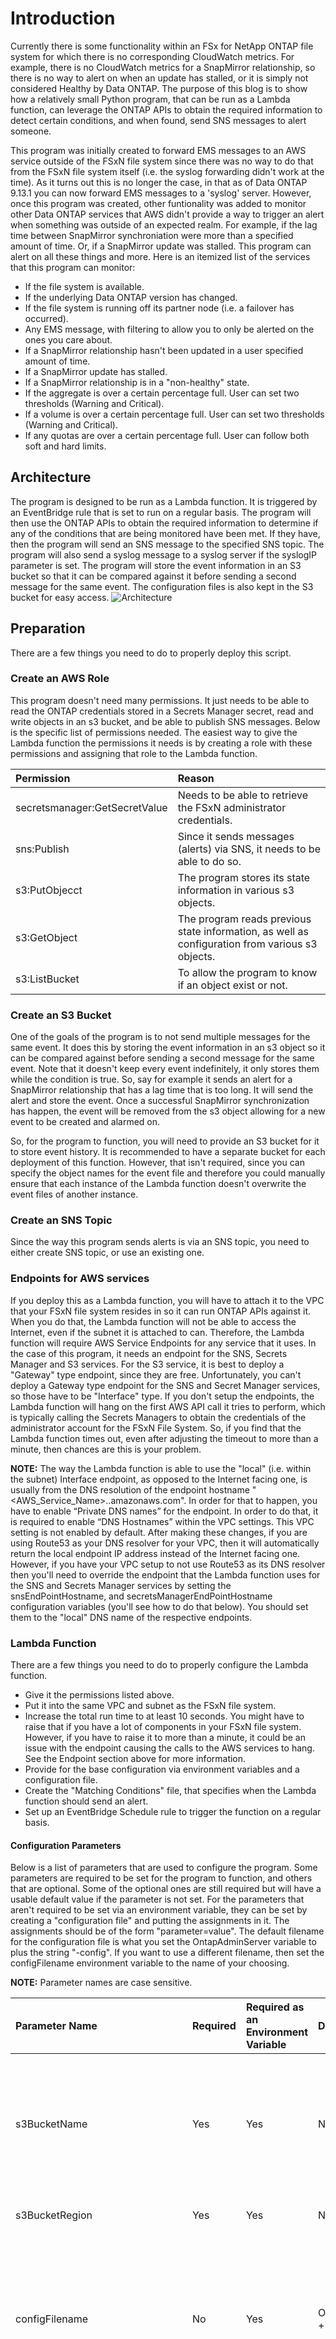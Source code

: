 # Introduction
Currently there is some functionality within an FSx for NetApp ONTAP file system for which there is no corresponding
CloudWatch metrics. For example, there is no CloudWatch metrics for a SnapMirror relationship, so there is no way to
alert on when an update has stalled, or it is simply not considered Healthy by Data ONTAP. The purpose of this blog
is to show how a relatively small Python program, that can be run as a Lambda function, can leverage the ONTAP APIs
to obtain the required information to detect certain conditions, and when found, send SNS messages to alert someone.

This program was initially created to forward EMS messages to an AWS service outside of the FSxN file system since
there was no way to do that from the FSxN file system itself (i.e. the syslog forwarding didn't work at the time). As it turns out this is
no longer the case, in that as of Data ONTAP 9.13.1 you can now forward EMS messages to a 'syslog' server. However, once this program was created,
other funtionality was added to monitor other Data ONTAP services that AWS didn't provide a way to trigger an alert when
something was outside of an expected realm. For example, if the lag time between SnapMirror synchroniation were more
than a specified amount of time. Or, if a SnapMirror update was stalled. This program can alert on all these things and more.
Here is an itemized list of the services that this program can monitor:
- If the file system is available.
- If the underlying Data ONTAP version has changed.
- If the file system is running off its partner node (i.e. a failover has occurred).
- Any EMS message, with filtering to allow you to only be alerted on the ones you care about.
- If a SnapMirror relationship hasn't been updated in a user specified amount of time.
- If a SnapMirror update has stalled.
- If a SnapMirror relationship is in a "non-healthy" state.
- If the aggregate is over a certain percentage full. User can set two thresholds (Warning and Critical).
- If a volume is over a certain percentage full. User can set two thresholds (Warning and Critical).
- If any quotas are over a certain percentage full. User can follow both soft and hard limits.

## Architecture
The program is designed to be run as a Lambda function. It is triggered by an EventBridge rule that is set to run
on a regular basis. The program will then use the ONTAP APIs to obtain the required information to determine if
any of the conditions that are being monitored have been met. If they have, then the program will send an SNS message
to the specified SNS topic. The program will also send a syslog message to a syslog server if the syslogIP parameter
is set. The program will store the event information in an S3 bucket so that it can be compared against it before sending
a second message for the same event. The configuration files is also kept in the S3 bucket for easy access.
![Architecture](images/Monitoring_Ontap_Services_Architecture.png)

## Preparation
There are a few things you need to do to properly deploy this script.

### Create an AWS Role
This program doesn't need many permissions. It just needs to be able to read the ONTAP credentials stored in a Secrets Manager secret,
read and write objects in an s3 bucket, and be able to publish SNS messages. Below is the specific list of permissions
needed. The easiest way to give the Lambda function the permissions it needs is by creating a role with these 
permissions and assigning that role to the Lambda function.

| Permission                     | Reason     |
|:-----------------------------|:----------------|
|secretsmanager:GetSecretValue  | Needs to be able to retrieve the FSxN administrator credentials. |
|sns:Publish                    | Since it sends messages (alerts) via SNS, it needs to be able to do so. |
|s3:PutObjecct                  | The program stores its state information in various s3 objects.|
|s3:GetObject                   | The program reads previous state information, as well as configuration from various s3 objects. |
|s3:ListBucket                  | To allow the program to know if an object exist or not. |

### Create an S3 Bucket
One of the goals of the program is to not send multiple messages for the same event. It does this by storing the event
information in an s3 object so it can be compared against before sending a second message for the same event.
Note that it doesn't keep every event indefinitely, it only stores them while the condition is true. So, say for
example it sends an alert for a SnapMirror relationship that has a lag time that is too long. It will
send the alert and store the event. Once a successful SnapMirror synchronization has happen, the event will be removed
from the s3 object allowing for a new event to be created and alarmed on.

So, for the program to function, you will need to provide an S3 bucket for it to store event history. It is recommended to
have a separate bucket for each deployment of this function. However, that isn't required, since you can
specify the object names for the event file and therefore you could manually ensure that each instance of the Lambda function doesn't 
overwrite the event files of another instance.

### Create an SNS Topic
Since the way this program sends alerts is via an SNS topic, you need to either create SNS topic, or use an
existing one.

### Endpoints for AWS services
If you deploy this as a Lambda function, you will have to attach it to the VPC that your FSxN file system resides
in so it can run ONTAP APIs against it. When you do that, the Lambda function will not be able to access the
Internet, even if the subnet it is attached to can. Therefore, the Lambda function will require AWS Service Endpoints for
any service that it uses. In the case of this program, it needs an endpoint for the SNS, Secrets Manager and S3 services.
For the S3 service, it is best to deploy a "Gateway" type endpoint, since they are free. Unfortunately, you can't
deploy a Gateway type endpoint for the SNS and Secret Manager services, so those have to be "Interface" type. If
you don't setup the endpoints, the Lambda function will hang on the first AWS API call it tries to perform, which is typically calling the
Secrets Managers to obtain the credentials of the administrator account for the FSxN File System. So, if you
find that the Lambda function times out, even after adjusting the timeout to more than a minute, then chances
are this is your problem.

**NOTE:** The way the Lambda function is able to use the "local" (i.e. within the subnet) Interface endpoint, as
opposed to the Internet facing one, is usually from the DNS resolution of the endpoint hostname
"<AWS_Service_Name>.<Region>.amazonaws.com". In order for that to happen, you have to enable “Private DNS names”
for the endpoint. In order to do that, it is required to enable “DNS Hostnames” within the VPC settings. This VPC
setting is not enabled by default. After making these changes, if you are using Route53 as your DNS resolver for
your VPC, then it will automatically return the local endpoint IP address instead of the Internet facing one.
However, if you have your VPC setup to not use Route53 as its DNS resolver then you'll need to override the
endpoint that the Lambda function uses for the SNS and Secrets Manager services by setting the snsEndPointHostname,
and secretsManagerEndPointHostname configuration variables (you'll see how to do that below). You should set
them to the "local" DNS name of the respective endpoints.

### Lambda Function
There are a few things you need to do to properly configure the Lambda function.
- Give it the permissions listed above.
- Put it into the same VPC and subnet as the FSxN file system.
- Increase the total run time to at least 10 seconds. You might have to raise that if you have a lot of components in your FSxN file system. However, if you have to raise it to more than a minute, it could be an issue with the endpoint causing the calls to the AWS services to hang. See the Endpoint section above for more information.
- Provide for the base configuration via environment variables and a configuration file.
- Create the "Matching Conditions" file, that specifies when the Lambda function should send an alert.
- Set up an EventBridge Schedule rule to trigger the function on a regular basis.

#### Configuration Parameters
Below is a list of parameters that are used to configure the program. Some parameters are required to be set
for the program to function, and others that are optional. Some of the optional ones are still required but
will have a usable default value if the parameter is not set. For the parameters that aren't required to be
set via an environment variable, they can be set by creating a "configuration file" and putting the assignments
in it. The assignments should be of the form "parameter=value". The default filename for the configuration
file is what you set the OntapAdminServer variable to plus the string "-config". If you want to use a different
filename, then set the configFilename environment variable to the name of your choosing.

**NOTE:** Parameter names are case sensitive. 

|Parameter Name | Required | Required as an Environment Variable | Default Value | Description |
|:--------------|:---------|:------------------------------------|:--------------|:------------|
|s3BucketName   | Yes | Yes | None | Set to the name of the S3 bucket you want the program to store events to. It will also read the matching configuration file from this bucket. |
|s3BucketRegion | Yes | Yes | None | Set to the region the S3 bucket resides in. |
|configFilename | No | Yes | OntapAdminServer + "-config" | Set to the filename (S3 object) that contains parameter assignments. It's okay if it doesn't exist, as long as there are environment variables for all the required parameters. |
| emsEventsFilename | No | No | OntapAdminServer + "-emsEvents" | Set to the filename (S3 object) that you want the program to store the EMS events that it alerts on into. This file will be created as necessary. |
| smEventsFilesname | No | No | OntapAdminServer + "-smEvents" | Set to the filename (S3 object) that you want the program to store the SnapMirror alerts into. This file will be created as necessary.  |
| smRelationshipsFilename | No | No | OntapAdminServer + "-smRelationships" | Set to the filename (S3 object) that you want the program to store the SnapMirror relationships into. This file will be created as necessary. |
| storageEventsFilename | No | No | OntapAdminServer + "-storageEvents" | Set to the filename (S3 object) that you want the program to store the Storage alerts into. This file will be created as necessary. |
| quotaEventsFilename | No | No | OntapAdminServer + "-quotaEvents" | Set to the filename (S3 object) that you want the program to store the Quota alerts into. This file will be created as necessary. |
| systemStatusFilename | No | No | OntapAdminServer + "-systemStatus" | Set to the filename (S3 object) that you want the program to store the overall system status information into. This file will be created as necessary. |
| snsTopicArn  | Yes | No | None | Set to the ARN of the SNS topic you want the program to publish alert messages to. |
| snsRegion | Yes | No | None | The region where the SNS topic resides. |
| conditionsFilename | Yes | No | OntapAdminServer + "-conditions" | Set to the filename (S3 object) where you want the program to read the matching condition information from. |
| secretName | Yes | No | None | Set to the name of the secret within the AWS Secrets Manager that holds the ONTAP credentials. |
| secretRegion | Yes | No | None | Set to the region where the secretName is stored. |
| secretUsernameKey | Yes | No | None | Set to the key name within the secretName that holds the username portion of the ONTAP credentials. |
| secretPasswordKey | Yes | No | None | Set to the key name within the secretName that holds the password portion of the ONTAP credentials. |
| snsEndPointHostname | No | No | None | Set to the DNS hostname assigned to the SNS endpoint created above. | 
| secretsManagerEndPointHostname	 | No | No | None | Set to the DNS hostname assigned to the SecretsManager endpoint created above. |
| syslogIP | No | No | None | To have the program send syslog messages anytime it sends an SNS message set this to the IP address (or hostname) of the syslog server to send the messages to. |

#### Matching Conditions File
To specify which events you want to be alerted on, you create a "Matching Conditions" file. The format of the
file is JSON. JSON is basically a series of "key" : "value" pairs. Where the value can be object that also has
"key" : "value" pairs. For more information about the format of a JSON file, please refer to this page. The JSON
schema in this file is made up of an array with a key name of "services". Each element of the "services" array
is an object with two keys. The first key is “name" which specifies the name of the service it is going to provide
matching conditions (rules) for. The second key is "rules" which is an array of objects that provide the specific
matching conditions. Note that each service's rules has its own unique schema. The following is the unique schema
for each of the service's rules.

##### Matching condition schema for System Health
Each rule should be an object with one, or more, of the following keys:

- versionChange - Is a Boolean (true, false) and if 'true' will send an alert when the ONTAP version changes. If it is set to false, it will not report on version changes.
- failover - Is a Boolean (true, false) and if 'true' will send an alert if the FSxN cluster is running on its standby node. If it is set to false, it will not report on failover status.
- networkInterfaces - Is a Boolean (true, false) and if 'true' will send an alert if any of the network interfaces are down.  If it is set to false, it will not report on any network interfaces that are down.

##### Matching condition schema for EMS Messages
Each rule should be an object with three keys:

- "name" - Which will match on the EMS event name.
- "message" - Which will match on the EMS event message text.
- "severity" - Which will match on the severity of the EMS event (debug, informational, notice, error, alert or emergency).
Note that all values to each of the keys are used as a regular expressions against the associated EMS component. So, for example, if you want to match on any event message text that starts with “snapmirror” then you would put “^snapmirror”. The “^” character matches the beginning on the string. If you want to match on a specific EMS event name, then you should anchor it with an regular express that starts with “^” for the beginning of the string and ends with “$” for the end of the string. For example, “^arw.volume.state$’.  For a complete explanation of the regular expression syntax and special characters, please see the Python documentation found here Regular expression operations.

##### Matching condition schema for SnapMirror relationships
Each rule should be an object with one, or more, of the following keys:

- maxLagTime - Specifies the maximum allowable time, in seconds, since the last successful SnapMirror update before an alert will be sent.
- stalledTransferSeconds - Specifies the minimum number of seconds that have to transpire before a SnapMirror transfer will be considered stalled.
- health - Is a Boolean (true, false) which specifies if you want to alert on a healthy relationship (true) or an unhealthy relationship (false).

##### Matching condition schema for Storage
Each rule should be an object with one, or more, of the following keys:

- aggrWarnPercentUsed - Specifies the maximum allowable physical storage (aggregate) utilization (between 0 and 100) before an alert is sent.
- aggrCriticalPercentUsed - Specifies the maximum allowable physical storage (aggregate) utilization (between 0 and 100) before an alert is sent.
- volumeWarnPercentUsed  - Specifies the maximum allowable volume utilization (between 0 and 100) before an alert is sent.
- volumeCriticalPercentUsed - Specifies the maximum allowable volume utilization (between 0 and 100) before an alert is sent. 

##### Matching condition schema for Quota
Each rule should be an object with one, or more, of the following keys:

- maxHardQuotaSpacePercentUsed - Specifies the maximum allowable storage utilization (between 0 and 100) against the hard quota limit before an alert is sent.
- maxSoftQuotaSpacePercentUsed - Specifies the maximum allowable storage utilization (between 0 and 100) against the soft quota limit before an alert is sent.
- maxQuotaInodesPercentUsed  - Specifies the maximum allowable inode utilization (between 0 and 100) before an alert is sent.

##### Example Matching conditions file:
```json
{
  "services": [
    {
      "name": "systemHealth",
      "rules": [
        {
          "versionChange": true,
          "failover": true
        },
        {
          "networkInterfaces": true
        }
      ]
    },
    {
      "name": "ems",
      "rules": [
        {
          "name": "^passwd.changed$",
          "severity": "",
          "message": ""
        },
        {
          "name": "",
          "severity": "notice|info|error|alert|emergency",
          "message": ""
        }
      ]
    },
    {
      "name": "snapmirror",
      "rules": [
        {
          "maxLagTime": 120
        },
        {
          "healthy": false
        },
        {
          "stalledTransferSeconds": 60
        }
      ]
    },
    {
      "name": "storage",
      "rules": [
        {
          "aggrWarnPercentUsed": 80
        },
        {
          "aggrCriticalPercentUsed": 95
        },
        {
          "volumeWarnPercentUsed": 85
        },
        {
          "volumeCriticalPercentUsed": 90
        }
      ]
    },
    {
      "name": "quota",
      "rules": [
        {
          "maxHardQuotaSpacePercentUsed": 95
        },
        {
          "maxSoftQuotaSpacePercentUsed": 100
        },
        {
          "maxQuotaInodesPercentUsed": 95
        }
      ]
    }
  ]
}
```
In the above example, it will alert on:

- Any version change, including patch level, of the ONTAP O/S.
- If the system is running off of the standby node.
- Any network interfaces that are down. 
- Any EMS message that has an event name of “passwd.changed”.
- Any EMS message that has a severity of "alert" or “emergency”.
- Any SnapMirror relationship with a lag time more than 86400 seconds (24 hours).
- Any SnapMirror relationship that has a non-healthy status.
- Any SnapMirror update that hasn't had any flow of data in 600 seconds (10 minutes).
- If the cluster aggregate is more than 80% full.
- If the cluster aggregate is more than 95% full.
- If any volume is more than 85% full.
- if any volume is more than 90% full.
- If any quota policies where the space utilization is more than 95% of the hard limit.
- If any quota policies where the space utilization is more than 100% of the soft limit.
- If any quota policies are showing any inode utilization more than 95%
A matching conditions file must be created and stored in the S3 bucket with the name given as the "conditionsFilename" configuration variable. Feel free to use the example above as a starting point. Note that you should ensure it is in valid JSON format, otherwise the program will fail to load the file. There are various programs and websites that can validate a JSON file for you.

## Author Information

This repository is maintained by the contributors listed on [GitHub](https://github.com/NetApp/FSx-ONTAP-samples-scripts/graphs/contributors).

## License

Licensed under the Apache License, Version 2.0 (the "License").

You may obtain a copy of the License at [apache.org/licenses/LICENSE-2.0](http://www.apache.org/licenses/LICENSE-2.0).

Unless required by applicable law or agreed to in writing, software distributed under the License is distributed on an "AS IS" basis, without WARRANTIES or conditions of any kind, either express or implied.

See the License for the specific language governing permissions and limitations under the License.
